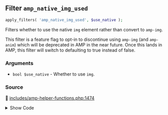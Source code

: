 ## Filter `amp_native_img_used`

```php
apply_filters( 'amp_native_img_used', $use_native );
```

Filters whether to use the native `img` element rather than convert to `amp-img`.

This filter is a feature flag to opt-in to discontinue using `amp-img` (and `amp-anim`) which will be deprecated in AMP in the near future. Once this lands in AMP, this filter will switch to defaulting to true instead of false.

### Arguments

* `bool $use_native` - Whether to use `img`.

### Source

:link: [includes/amp-helper-functions.php:1474](/includes/amp-helper-functions.php#L1474)

<details>
<summary>Show Code</summary>

```php
return (bool) apply_filters( 'amp_native_img_used', $use_native_img_tag );
```

</details>
